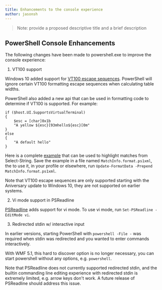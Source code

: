 ```yaml
---
title: Enhancements to the console experience
author: jasonsh
---
```


>Note: provide a proposed descriptive title and a brief description

## PowerShell Console Enhancements

The following changes have been made to powershell.exe to improve the console experience:

1. VT100 support

Windows 10 added support for [VT100 escape sequences](https://msdn.microsoft.com/en-us/library/windows/desktop/mt638032(v=vs.85).aspx).
PowerShell will ignore certain VT100 formatting escape sequences when calculating table widths.

PowerShell also added a new api that can be used in formatting code to determine if VT100 is supported.  For example:

```
if ($host.UI.SupportsVirtualTerminal)
{
    $esc = [char]0x1b
    "A yellow ${esc}[93mhello${esc}[0m"
}
else
{
    "A default hello"
}
```
Here is a complete [example](https://gist.github.com/lzybkr/dcb973dccd54900b67783c48083c28f7) that can be used to highlight matches from Select-String.
Save the example in a file named `MatchInfo.format.ps1xml`, the to use it, in your profile or elsewhere, run `Update-FormatData -Prepend MatchInfo.format.ps1xml`.

Note that VT100 escape sequences are only supported starting with the Aniversary update to Windows 10, they are not supported on earlier systems.   

2. Vi mode support in PSReadline

[PSReadline](https://github.com/lzybkr/PSReadLine) adds support for vi mode. To use vi mode, run `Set-PSReadline -EditMode vi`.

3. Redirected stdin w/ interactive input 

In earlier versions, starting PowerShell with `powershell -File -` was required when stdin was redirected and
you wanted to enter commands interactively.

With WMF 5.1, this hard to discover option is no longer necessary, you can start powershell without any options, e.g. `powershell`.

Note that PSReadline does not currently supported redirected stdin, and the builtin commanding line editing experience with redirected
stdin is extremely limited, e.g. arrow keys don't work.  A future release of PSReadline should address this issue.   